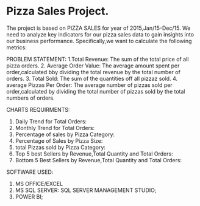 # Pizza Sales Project.
The project is based on PIZZA SALES for year of 2015,Jan/15-Dec/15. 
We need to analyze key indicators for our pizza sales data to gain insights into our business performance. Specifically,we want to calculate the following metrics:

PROBLEM STATEMENT:
1.Total Revenue: The sum of the total price of all pizza orders.
2. Average Order Value: The average amount spent per order,calculated bby dividing the total revenue by the total number of orders.
3. Total Sold: The sum of the quantities off all pizzaz sold.
4. average Pizzas Per Order: The average number of pizzas sold per order,calculated by dividing the total number of pizzas sold by the total numbers of orders.

CHARTS REQUIRMENTS:
1. Daily Trend for Total Orders:
2. Monthly Trend for Total Orders:
3. Percentage of sales by Pizza Category:
4. Percentage of Sales by Pizza Size:
5. total Pizzas sold by Pizza Category:
6. Top 5 best Sellers by Revenue,Total Quantity and Total Orders:
7. Bottom 5 Best Sellers by Revenue,Total Quantity and Total Orders:
 
 SOFTWARE USED:
1. MS OFFICE/EXCEL
2. MS SQL SERVER: SQL SERVER MANAGEMENT STUDIO;
3. POWER BI;


